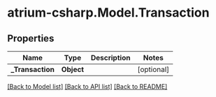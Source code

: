 # atrium-csharp.Model.Transaction
## Properties

Name | Type | Description | Notes
------------ | ------------- | ------------- | -------------
**_Transaction** | **Object** |  | [optional] 

[[Back to Model list]](../README.md#documentation-for-models) [[Back to API list]](../README.md#documentation-for-api-endpoints) [[Back to README]](../README.md)

